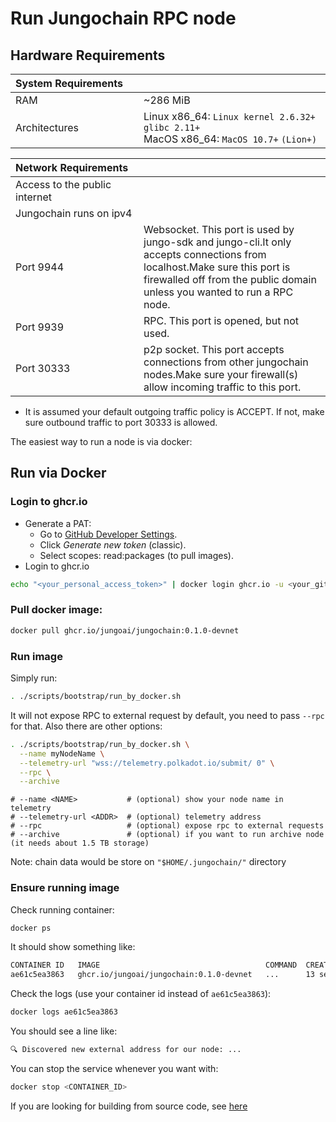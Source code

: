 # Run Jungochain RPC node

## Hardware Requirements

<style>
table {
  width: 100%;
}

th, td {
  width: 33%;
}
table th:nth-child(1), table td:nth-child(1) {
  width: 20%;
}
</style>

<!-- System Requirements: -->

| System Requirements |    |
|:--------------|----------|
| RAM           | ~286 MiB |
| Architectures | Linux x86_64: `Linux kernel 2.6.32+` `glibc 2.11+` <br> MacOS x86_64: `MacOS 10.7+` `(Lion+)` |

| Network Requirements             |  |
|:---------------------------------|--|
| Access to the public internet    |  |
| Jungochain runs on ipv4          |  |
| Port 9944  | Websocket. This port is used by jungo-sdk and jungo-cli.It only accepts connections from localhost.Make sure this port is firewalled off from the public domain unless you wanted to run a RPC node.|
| Port 9939  | RPC. This port is opened, but not used. |
| Port 30333 | p2p socket. This port accepts connections from other jungochain nodes.Make sure your firewall(s) allow incoming traffic to this port.|

- It is assumed your default outgoing traffic policy is ACCEPT. If not, make sure outbound traffic to port 30333 is allowed.

The easiest way to run a node is via docker:

## Run via Docker

### Login to ghcr.io

- Generate a PAT:
  - Go to [GitHub Developer Settings](https://github.com/settings/tokens).
  - Click *Generate new token* (classic).
  - Select scopes: read:packages (to pull images).
- Login to ghcr.io
```bash
echo "<your_personal_access_token>" | docker login ghcr.io -u <your_github_username> --password-stdin
```

### Pull docker image:

```bash
docker pull ghcr.io/jungoai/jungochain:0.1.0-devnet
```

### Run image

Simply run:

```bash
. ./scripts/bootstrap/run_by_docker.sh
```

It will not expose RPC to external request by default, you need to pass `--rpc` for that. Also there are other options:

```bash
. ./scripts/bootstrap/run_by_docker.sh \
  --name myNodeName \
  --telemetry-url "wss://telemetry.polkadot.io/submit/ 0" \
  --rpc \
  --archive 
```
```
# --name <NAME>           # (optional) show your node name in telemetry
# --telemetry-url <ADDR>  # (optional) telemetry address
# --rpc                   # (optional) expose rpc to external requests
# --archive               # (optional) if you want to run archive node (it needs about 1.5 TB storage)
```

Note: chain data would be store on `"$HOME/.jungochain/"` directory

### Ensure running image

Check running container:
```bash
docker ps
```

It should show something like:
```bash
CONTAINER ID   IMAGE                                     COMMAND  CREATED          STATUS          PORTS     NAMES
ae61c5ea3863   ghcr.io/jungoai/jungochain:0.1.0-devnet   ...      13 seconds ago   Up 12 seconds             angry_perlma
```

Check the logs (use your container id instead of `ae61c5ea3863`):
```bash
docker logs ae61c5ea3863
```

You should see a line like:
```bash
🔍 Discovered new external address for our node: ...
```

You can stop the service whenever you want with:
```bash
docker stop <CONTAINER_ID>
```

If you are looking for building from source code, see [here](https://github.com/jungoai/jungochain?tab=readme-ov-file#for-jungochain-development)
